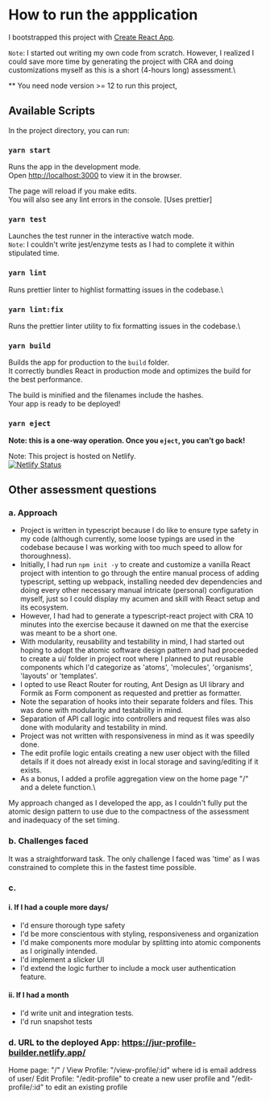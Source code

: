 # How to run the appplication

I bootstrapped this project with [Create React App](https://github.com/facebook/create-react-app).

`Note`: I started out writing my own code from scratch. However, I realized I could save more time by generating the project with CRA and doing customizations myself as this is a short (4-hours long) assessment.\

** You need node version >= 12 to run this project,

## Available Scripts

In the project directory, you can run:

### `yarn start`

Runs the app in the development mode.\
Open [http://localhost:3000](http://localhost:3000) to view it in the browser.

The page will reload if you make edits.\
You will also see any lint errors in the console. [Uses prettier]

### `yarn test`

Launches the test runner in the interactive watch mode.\
`Note`: I couldn't write jest/enzyme tests as I had to complete it within stipulated time.

### `yarn lint`

Runs prettier linter to highlist formatting issues in the codebase.\

### `yarn lint:fix`

Runs the prettier linter utility to fix formatting issues in the codebase.\


### `yarn build`

Builds the app for production to the `build` folder.\
It correctly bundles React in production mode and optimizes the build for the best performance.

The build is minified and the filenames include the hashes.\
Your app is ready to be deployed!


### `yarn eject`

**Note: this is a one-way operation. Once you `eject`, you can’t go back!**

Note: This project is hosted on Netlify.\
[![Netlify Status](https://api.netlify.com/api/v1/badges/d27e78dd-5107-4eab-bf2d-935296d7af7a/deploy-status)](https://app.netlify.com/sites/jur-profile-builder/deploys)


## Other assessment  questions
### a. Approach
- Project is written in typescript because I do like to ensure type safety in my code (although currently, some loose typings <any> are used in the codebase because I was working with too much speed to allow for thoroughness).
- Initially, I had run `npm init -y` to create and customize a vanilla React project with intention to go through the entire manual process of adding typescript, setting up webpack, installing needed dev dependencies and doing every other necessary manual intricate (personal) configuration myself, just so I could display my acumen and skill with React setup and its ecosystem. 
- However, I had had to generate a typescript-react project with CRA 10 minutes into the exercise because it dawned on me that the exercise was meant to be a short one.
- With modularity, reusability and testability in mind, I had started out hoping to adopt the atomic software design pattern and had proceeded to create a ui/ folder in project root where I planned to put reusable components which I'd categorize as 'atoms', 'molecules', 'organisms', 'layouts' or 'templates'.
- I opted to use React Router for routing, Ant Design as UI library and Formik as Form component as requested and prettier as formatter.
- Note the separation of hooks into their separate folders and files. This was done with modularity and testability in mind.
- Separation of API call logic into controllers and request files was also done with modularity and testability in mind.
- Project was not written with responsiveness in mind as it was speedily done.
- The edit profile logic entails creating a new user object with the filled details if it does not already exist in local storage and saving/editing if it exists.
- As a bonus, I added a profile aggregation view on the home page "/" and a delete function.\\

My approach changed as I developed the app, as I couldn't fully put the atomic design pattern to use due to the compactness of the assessment and inadequacy of the set timing.



### b. Challenges faced
It was a straightforward task. The only challenge I faced was 'time' as I was constrained to complete this in the fastest time possible.
### c.
#### i. If I had a couple more days/
  - I'd ensure thorough type safety
- I'd be more conscientous with styling, responsiveness and organization
- I'd make components more modular by splitting into atomic components as I originally intended.
- I'd implement a slicker UI
- I'd extend the logic further to include a mock user authentication feature.
#### ii. If I had a month
 - I'd write unit and integration tests. 
 - I'd run snapshot tests
 
### d. URL to the deployed App: https://jur-profile-builder.netlify.app/
Home page: "/" /
View Profile: "/view-profile/:id" where id is email address of user/
Edit Profile: "/edit-profile" to create a new user profile and "/edit-profile/:id" to edit an existing profile
